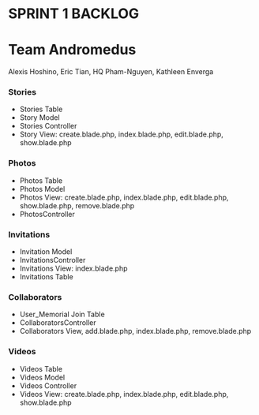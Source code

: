# SPRINT 1 BACKLOG

# Team Andromedus

Alexis Hoshino, Eric Tian, HQ Pham-Nguyen, Kathleen Enverga


### Stories
+ Stories Table
+ Story Model
+ Stories Controller
+ Story View: create.blade.php, index.blade.php, edit.blade.php, show.blade.php

### Photos
+ Photos Table
+ Photos Model
+ Photos View: create.blade.php, index.blade.php, edit.blade.php, show.blade.php, remove.blade.php
+ PhotosController

### Invitations
+ Invitation Model
+ InvitationsController
+ Invitations View: index.blade.php
+ Invitations Table

### Collaborators
+ User_Memorial Join Table
+ CollaboratorsController
+ Collaborators View, add.blade.php, index.blade.php, remove.blade.php

### Videos
+ Videos Table
+ Videos Model
+ Videos Controller
+ Videos View: create.blade.php, index.blade.php, edit.blade.php, show.blade.php



